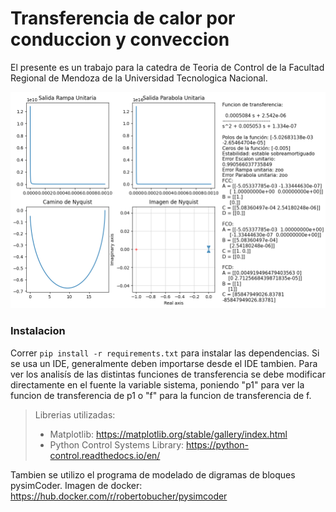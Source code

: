 # Transferencia de calor por conduccion y conveccion

El presente es un trabajo para la catedra de Teoria de Control de la Facultad Regional de Mendoza de la Universidad Tecnologica Nacional.

![alt text](https://github.com/rodrigogcespedes/Heat_transfer/blob/master/results_sample.png?raw=true)

### Instalacion

Correr ```pip install -r requirements.txt``` para instalar las dependencias. Si se usa un IDE, generalmente deben importarse desde el IDE tambien.
Para ver los analisís de las distintas funciones de transferencia se debe modificar directamente en el fuente la variable sistema, poniendo "p1" para ver la funcion de transferencia de p1 o "f" para la funcion de transferencia de f.

> Librerias utilizadas:
>* Matplotlib: https://matplotlib.org/stable/gallery/index.html
>* Python Control Systems Library: https://python-control.readthedocs.io/en/

Tambien se utilizo el programa de modelado de digramas de bloques pysimCoder. Imagen de docker: https://hub.docker.com/r/robertobucher/pysimcoder
